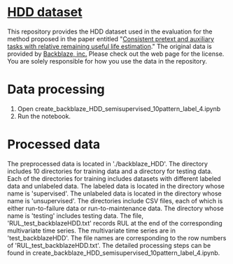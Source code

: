 # [HDD dataset](https://github.com/mnatsumed/backblaze_hdd_data)
This repository provides the HDD dataset used in the evaluation for the method proposed in the paper entitled "[Consistent pretext and auxiliary tasks with relative remaining useful life estimation](https://ieeexplore.ieee.org/document/10415283)." The original data is provided by [Backblaze, inc.](https://www.backblaze.com/cloud-storage/resources/hard-drive-test-data) Please check out the web page for the license. You are solely responsible for how you use the data in the repository.

# Data processing
1. Open create_backblaze_HDD_semisupervised_10pattern_label_4.ipynb
2. Run the notebook.

# Processed data
The preprocessed data is located in './backblaze_HDD'. The directory includes 10 directories for training data and a directory for testing data. Each of the directories for training includes datasets with different labeled data and unlabeled data. The labeled data is located in the directory whose name is 'supervised'. The unlabeled data is located in the directory whose name is 'unsupervised'. The directories include CSV files, each of which is either run-to-failure data or run-to-maintenance data. The directory whose name is 'testing' includes testing data. The file, 'RUL_test_backblazeHDD.txt' records RUL at the end of the corresponding multivariate time series. The multivariate time series are in 'test_backblazeHDD'. The file names are corresponding to the row numbers of 'RUL_test_backblazeHDD.txt'. The detailed processing steps can be found in create_backblaze_HDD_semisupervised_10pattern_label_4.ipynb.
